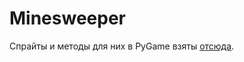 # Minesweeper
Cпрайты и методы для них в PyGame взяты 
[отсюда](https://github.com/andreasisnes/Elitekollektivet.Minesweeper.Sprites).
